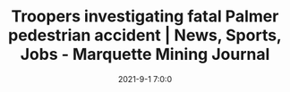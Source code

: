 ---
"title": "Troopers investigating fatal Palmer pedestrian accident | News, Sports, Jobs - Marquette Mining Journal"
"date": "2021-9-1 7:0:0"
"feed_name": "GOOGLENEWSMINING"
"feed_website": "https://news.google.com/search?q=mining%2Bincident&hl=en-US&gl=US&ceid=US:en"
"feed_rss": "https://news.google.com/rss/search?q=mining%2Bincident&hl=en-US&gl=US&ceid=US:en"
"link": "https://www.miningjournal.net/news/local/2021/09/troopers-investigating-fatal-palmer-pedestrian-accident/"
"file": "_posts/2021-1-1-8e27ed60da9f5506ff090c99d4594c9da9de8541.md"
"accident": "1"
"drilling": "0"
---